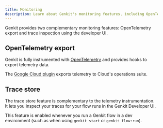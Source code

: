 ```yaml
---
title: Monitoring
description: Learn about Genkit's monitoring features, including OpenTelemetry export and trace inspection in the Developer UI for Go applications.
---
```


Genkit provides two complementary monitoring features: OpenTelemetry
export and trace inspection using the developer UI.

## OpenTelemetry export

Genkit is fully instrumented with [OpenTelemetry](https://opentelemetry.io/) and
provides hooks to export telemetry data.

The [Google Cloud plugin](../plugins/google-cloud) exports telemetry to
Cloud's operations suite.

## Trace store

The trace store feature is complementary to the telemetry instrumentation. It
lets you inspect your traces for your flow runs in the Genkit Developer UI.

This feature is enabled whenever you run a Genkit flow in a dev environment
(such as when using `genkit start` or `genkit flow:run`).
